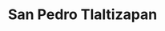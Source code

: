 ---
title: San Pedro Tlaltizapan
url: /san-pedro-tlaltizapan/
latitude: 19.199
longitude: -99.499
---